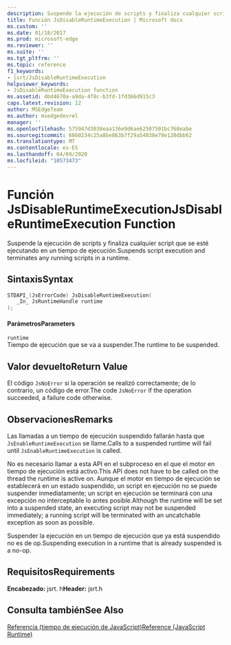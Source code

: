```yaml
---
description: Suspende la ejecución de scripts y finaliza cualquier script que se esté ejecutando en un tiempo de ejecución.
title: Función JsDisableRuntimeExecution | Microsoft docs
ms.custom: ''
ms.date: 01/18/2017
ms.prod: microsoft-edge
ms.reviewer: ''
ms.suite: ''
ms.tgt_pltfrm: ''
ms.topic: reference
f1_keywords:
- jsrt/JsDisableRuntimeExecution
helpviewer_keywords:
- JsDisableRuntimeExecution function
ms.assetid: 4bd4670a-a9da-4f8c-b3fd-1fd366d915c3
caps.latest.revision: 12
author: MSEdgeTeam
ms.author: msedgedevrel
manager: ''
ms.openlocfilehash: 575947d3038eaa136e9d6ae62507501bc768eabe
ms.sourcegitcommit: 6860234c25a8be863b7f29a54838e78e120dbb62
ms.translationtype: MT
ms.contentlocale: es-ES
ms.lasthandoff: 04/09/2020
ms.locfileid: "10573473"
---
```

# <span data-ttu-id="38212-103">Función JsDisableRuntimeExecution</span><span class="sxs-lookup"><span data-stu-id="38212-103">JsDisableRuntimeExecution Function</span></span>
<span data-ttu-id="38212-104">Suspende la ejecución de scripts y finaliza cualquier script que se esté ejecutando en un tiempo de ejecución.</span><span class="sxs-lookup"><span data-stu-id="38212-104">Suspends script execution and terminates any running scripts in a runtime.</span></span>  
  
## <span data-ttu-id="38212-105">Sintaxis</span><span class="sxs-lookup"><span data-stu-id="38212-105">Syntax</span></span>  
  
```cpp  
STDAPI_(JsErrorCode) JsDisableRuntimeExecution(  
   _In_ JsRuntimeHandle runtime  
);  
```  
  
#### <span data-ttu-id="38212-106">Parámetros</span><span class="sxs-lookup"><span data-stu-id="38212-106">Parameters</span></span>  
 `runtime`  
 <span data-ttu-id="38212-107">Tiempo de ejecución que se va a suspender.</span><span class="sxs-lookup"><span data-stu-id="38212-107">The runtime to be suspended.</span></span>  
  
## <span data-ttu-id="38212-108">Valor devuelto</span><span class="sxs-lookup"><span data-stu-id="38212-108">Return Value</span></span>  
 <span data-ttu-id="38212-109">El código `JsNoError` si la operación se realizó correctamente; de lo contrario, un código de error.</span><span class="sxs-lookup"><span data-stu-id="38212-109">The code `JsNoError` if the operation succeeded, a failure code otherwise.</span></span>  
  
## <span data-ttu-id="38212-110">Observaciones</span><span class="sxs-lookup"><span data-stu-id="38212-110">Remarks</span></span>  
 <span data-ttu-id="38212-111">Las llamadas a un tiempo de ejecución suspendido fallarán hasta que `JsEnableRuntimeExecution` se llame.</span><span class="sxs-lookup"><span data-stu-id="38212-111">Calls to a suspended runtime will fail until `JsEnableRuntimeExecution` is called.</span></span>  
  
 <span data-ttu-id="38212-112">No es necesario llamar a esta API en el subproceso en el que el motor en tiempo de ejecución está activo.</span><span class="sxs-lookup"><span data-stu-id="38212-112">This API does not have to be called on the thread the runtime is active on.</span></span> <span data-ttu-id="38212-113">Aunque el motor en tiempo de ejecución se establecerá en un estado suspendido, un script en ejecución no se puede suspender inmediatamente; un script en ejecución se terminará con una excepción no interceptable lo antes posible.</span><span class="sxs-lookup"><span data-stu-id="38212-113">Although the runtime will be set into a suspended state, an executing script may not be suspended immediately; a running script will be terminated with an uncatchable exception as soon as possible.</span></span>  
  
 <span data-ttu-id="38212-114">Suspender la ejecución en un tiempo de ejecución que ya está suspendido no es de op.</span><span class="sxs-lookup"><span data-stu-id="38212-114">Suspending execution in a runtime that is already suspended is a no-op.</span></span>  
  
## <span data-ttu-id="38212-115">Requisitos</span><span class="sxs-lookup"><span data-stu-id="38212-115">Requirements</span></span>  
 <span data-ttu-id="38212-116">**Encabezado:** jsrt. h</span><span class="sxs-lookup"><span data-stu-id="38212-116">**Header:** jsrt.h</span></span>  
  
## <span data-ttu-id="38212-117">Consulta también</span><span class="sxs-lookup"><span data-stu-id="38212-117">See Also</span></span>  
 [<span data-ttu-id="38212-118">Referencia (tiempo de ejecución de JavaScript)</span><span class="sxs-lookup"><span data-stu-id="38212-118">Reference (JavaScript Runtime)</span></span>](../chakra-hosting/reference-javascript-runtime.md)